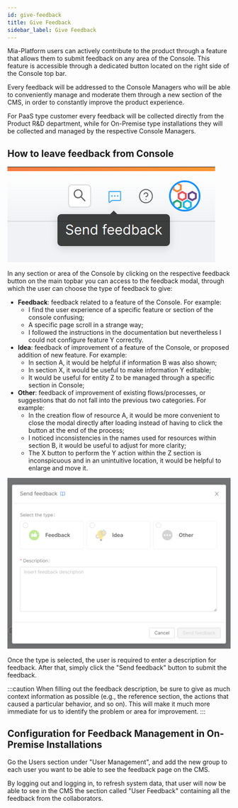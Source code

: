 ```yaml
---
id: give-feedback
title: Give Feedback
sidebar_label: Give Feedback
---
```


Mia-Platform users can actively contribute to the product through a feature that allows them to submit feedback on any area of the Console. This feature is accessible through a dedicated button located on the right side of the Console top bar.

Every feedback will be addressed to the Console Managers who will be able to conveniently manage and moderate them through a new section of the CMS, in order to constantly improve the product experience.

For PaaS type customer every feedback will be collected directly from the Product R&D department, while for On-Premise type installations they will be collected and managed by the respective Console Managers.

## How to leave feedback from Console

![feedback button](./img/feedback-button.png)

In any section or area of the Console by clicking on the respective feedback button on the main topbar you can access to the feedback modal, through which the user can choose the type of feedback to give:
* **Feedback**: feedback related to a feature of the Console. For example:
  - I find the user experience of a specific feature or section of the console confusing;
  - A specific page scroll in a strange way;
  - I followed the instructions in the documentation but nevertheless I could not configure feature Y correctly.
* **Idea**: feedback of improvement of a feature of the Console, or proposed addition of new feature. For example:
  - In section A, it would be helpful if information B was also shown;
  - In section X, it would be useful to make information Y editable;
  - It would be useful for entity Z to be managed through a specific section in Console;
* **Other**: feedback of improvement of existing flows/processes, or suggestions that do not fall into the previous two categories. For example:
  - In the creation flow of resource A, it would be more convenient to close the modal directly after loading instead of having to click the button at the end of the process;
  - I noticed inconsistencies in the names used for resources within section B, it would be useful to adjust for more clarity;
  - The X button to perform the Y action within the Z section is inconspicuous and in an unintuitive location, it would be helpful to enlarge and move it.

![feedback modal](./img/feedback-modal.png)

Once the type is selected, the user is required to enter a description for feedback. After that, simply click the "Send feedback" button to submit the feedback.

:::caution
When filling out the feedback description, be sure to give as much context information as possible (e.g., the reference section, the actions that caused a particular behavior, and so on). This will make it much more immediate for us to identify the problem or area for improvement.
:::

## Configuration for Feedback Management in On-Premise Installations

Go the Users section under "User Management", and add the new group to each user you want to be able to see the feedback page on the CMS.

By logging out and logging in, to refresh system data, that user will now be able to see in the CMS the section called "User Feedback" containing all the feedback from the collaborators.
